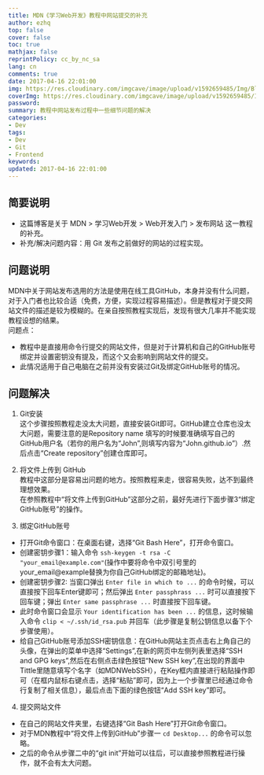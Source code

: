 ```yaml
---
title: MDN《学习Web开发》教程中网站提交的补充
author: ezhq
top: false
cover: false
toc: true
mathjax: false
reprintPolicy: cc_by_nc_sa
lang: cn
comments: true
date: 2017-04-16 22:01:00
img: https://res.cloudinary.com/imgcave/image/upload/v1592659485/Img/BlogCover/MDN_bsrzjo.jpg
coverImg: https://res.cloudinary.com/imgcave/image/upload/v1592659485/Img/BlogCover/MDN_bsrzjo.jpg
password:
summary: 教程中网站发布过程中一些细节问题的解决
categories: 
- Dev
tags:
- Dev
- Git
- Frontend
keywords:
updated: 2017-04-16 22:01:00
---
```


## 简要说明  
* 这篇博客是关于 MDN > 学习Web开发 > Web开发入门 > 发布网站 这一教程的补充。  
* 补充/解决问题内容：用 Git 发布之前做好的网站的过程实现。  
  

## 问题说明  

MDN中关于网站发布选用的方法是使用在线工具GitHub，本身并没有什么问题，对于入门者也比较合适（免费，方便，实现过程容易描述）。但是教程对于提交网站文件的描述是较为模糊的。在亲自按照教程实现后，发现有很大几率并不能实现教程设想的结果。  
问题点：  
* 教程中是直接用命令行提交的网站文件，但是对于计算机和自己的GitHub账号绑定并设置密钥没有提及，而这个又会影响到网站文件的提交。  
* 此情况适用于自己电脑在之前并没有安装过Git及绑定GitHub账号的情况。  
  
## 问题解决  

1. Git安装  
这个步骤按照教程走没太大问题，直接安装Git即可。GitHub建立仓库也没太大问题，需要注意的是Repository name 填写的时候要准确填写自己的GitHub用户名（若你的用户名为“John”,则填写内容为“John.github.io”）.然后点击“Create repository”创建仓库即可。  

2. 将文件上传到 GitHub  
教程中这部分是容易出问题的地方。按照教程来走，很容易失败，达不到最终理想效果。  
在参照教程中“将文件上传到GitHub”这部分之前，最好先进行下面步骤3“绑定GitHub账号”的操作。  

3. 绑定GitHub账号  
* 打开Git命令窗口：在桌面右键，选择“Git Bash Here”，打开命令窗口。  
* 创建密钥步骤1：输入命令 `ssh-keygen -t rsa -C "your_email@example.com"`(操作中要将命令中双引号里的your_email@example替换为你自己GitHub绑定的邮箱地址)。  
* 创建密钥步骤2: 当窗口弹出 `Enter file in which to ...` 的命令时候，可以直接按下回车Enter键即可；然后弹出 `Enter passphrass ...` 时可以直接按下回车键；弹出 `Enter same passphrase ...` 时直接按下回车键。  
* 此时命令窗口会显示 `Your identification has been ...` 的信息，这时候输入命令 `clip < ~/.ssh/id_rsa.pub` 并回车（此步骤是复制公钥信息以备下个步骤使用）。  
* 给自己GitHub账号添加SSH密钥信息：在GitHub网站主页点击右上角自己的头像，在弹出的菜单中选择“Settings”,在新的网页中左侧列表里选择“SSH and GPG keys”,然后在右侧点击绿色按钮“New SSH key”,在出现的界面中Tittle里随意填写个名字（如MDNWebSSH），在Key框内直接进行粘贴操作即可（在框内鼠标右键点击，选择“粘贴”即可，因为上一个步骤里已经通过命令行复制了相关信息），最后点击下面的绿色按钮“Add SSH key”即可。  

4. 提交网站文件  
* 在自己的网站文件夹里，右键选择“Git Bash Here”打开Git命令窗口。  
* 对于MDN教程中“将文件上传到GitHub”步骤一 `cd Desktop...` 的命令可以忽略。  
* 之后的命令从步骤二中的“git init”开始可以往后，可以直接参照教程进行操作，就不会有太大问题。
